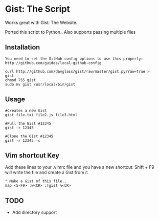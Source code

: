 Gist: The Script
================

Works great with Gist: The Website.

Ported this script to Python.. Also supports passing multiple files



Installation
------------

    You need to set the GitHub config options to use this properly:
    http://github.com/guides/local-github-config

    curl http://github.com/davglass/gist/raw/master/gist.py?raw=true > gist
    chmod 755 gist
    sudo mv gist /usr/local/bin/gist



Usage
------------
    
    #Creates a new Gist
    gist file.txt file2.js file3.html

    #Pull the Gist #12345
    gist -r 12345

    #Clone the Gist #12345
    gist -r 12345 -c


Vim shortcut Key
------------

Add these lines to your .vimrc file and you have a new shortcut: Shift + F9 will write the file and create a Gist from it


    " Make a Gist of this file..
    map <S-F9> :w<CR> :!gist %<CR>



TODO
------------

 * Add directory support
